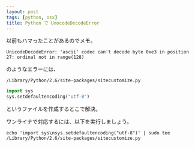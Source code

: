 ```yaml
---
layout: post
tags: [python, osx]
title: Python で UnocodeDecodeError
---
```

以前もハマったことがあるのでメモ。

    UnicodeDecodeError: 'ascii' codec can't decode byte 0xe3 in position 27: ordinal not in range(128)

のようなエラーには、

`/Library/Python/2.6/site-packages/sitecustomize.py`

``` python
import sys
sys.setdefaultencoding("utf-8")
```

というファイルを作成するとこで解決。

ワンライナで対応するには、以下を実行しましょう。

    echo 'import sys\nsys.setdefaultencoding("utf-8")' | sudo tee /Library/Python/2.6/site-packages/sitecustomize.py
